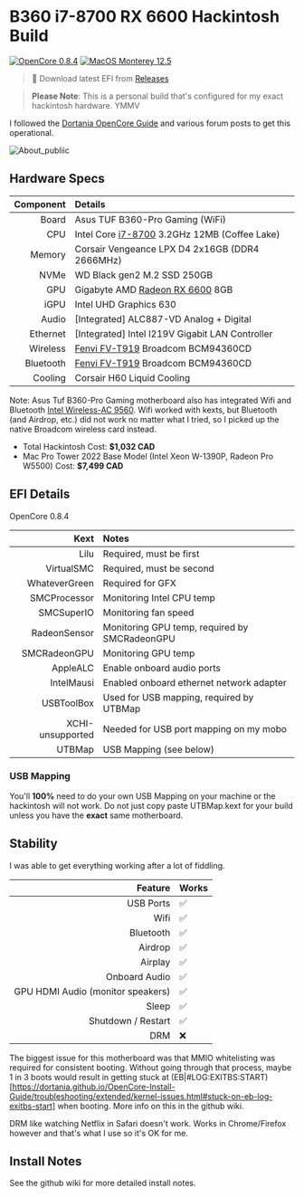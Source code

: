 # B360 i7-8700 RX 6600 Hackintosh Build

[![OpenCore 0.8.4](https://img.shields.io/badge/OpenCore-0.8.4-green)](https://github.com/acidanthera/OpenCorePkg/releases/tag/0.8.4)
[![MacOS Monterey 12.5](https://img.shields.io/badge/macOS-12.5-9cf)](https://www.apple.com/macos/monterey/)

> :file_folder: Download latest EFI from [Releases](https://github.com/gburlet/hackintosh/releases)

> **Please Note**: This is a personal build that's configured for my exact hackintosh hardware. YMMV

I followed the [Dortania OpenCore Guide](https://dortania.github.io/getting-started/) and various forum posts to get this operational.

![About_publiic](https://user-images.githubusercontent.com/1033190/193471674-dc5d13c1-2359-4dcf-bb83-a550087990b8.PNG)

## Hardware Specs

|         Component | Details                                            |
| ------------: | :------------------------------------------------- |
|         Board | Asus TUF B360-Pro Gaming (WiFi)                                 |
|           CPU | Intel Core [i7-8700](https://ark.intel.com/content/www/us/en/ark/products/126686/intel-core-i78700-processor-12m-cache-up-to-4-60-ghz.html) 3.2GHz 12MB (Coffee Lake)  |
|        Memory | Corsair Vengeance LPX D4 2x16GB (DDR4 2666MHz)      |
|           NVMe | WD Black gen2 M.2 SSD 250GB                   |
|  GPU | Gigabyte AMD [Radeon RX 6600](https://www.amazon.ca/GIGABYTE-Graphics-WINDFORCE-Cooling-GV-R66EAGLE-8GD/dp/B09J2NCD2L) 8GB     |
|         iGPU  | Intel UHD Graphics 630                              |
| Audio | [Integrated] ALC887-VD Analog + Digital |
| Ethernet | [Integrated] Intel I219V Gigabit LAN Controller |
| Wireless | [Fenvi FV-T919](https://www.amazon.ca/gp/product/B08JQ6GPGM) Broadcom BCM94360CD |
| Bluetooth | [Fenvi FV-T919](https://www.amazon.ca/gp/product/B08JQ6GPGM) Broadcom BCM94360CD |
| Cooling | Corsair H60 Liquid Cooling |

Note: Asus Tuf B360-Pro Gaming motherboard also has integrated Wifi and Bluetooth [Intel Wireless-AC 9560](https://www.intel.ca/content/www/ca/en/products/sku/99446/intel-wirelessac-9560/specifications.html). Wifi worked with kexts, but Bluetooth (and Airdrop, etc.) did not work no matter what I tried, so I picked up the native Broadcom wireless card instead.

- Total Hackintosh Cost: **$1,032 CAD**
- Mac Pro Tower 2022 Base Model (Intel Xeon W-1390P, Radeon Pro W5500) Cost: **$7,499 CAD**

## EFI Details

OpenCore 0.8.4

| Kext  | Notes |
| ------: | :------- |
| Lilu | Required, must be first |
| VirtualSMC | Required, must be second |
| WhateverGreen | Required for GFX |
| SMCProcessor | Monitoring Intel CPU temp |
| SMCSuperIO | Monitoring fan speed |
| RadeonSensor | Monitoring GPU temp, required by SMCRadeonGPU |
| SMCRadeonGPU | Monitoring GPU temp |
| AppleALC | Enable onboard audio ports |
| IntelMausi | Enabled onboard ethernet network adapter |
| USBToolBox | Used for USB mapping, required by UTBMap |
| XCHI-unsupported | Needed for USB port mapping on my mobo |
| UTBMap | USB Mapping (see below) |

### USB Mapping

You'll **100%** need to do your own USB Mapping on your machine or the hackintosh will not work. Do not just copy paste UTBMap.kext for your build unless you have the **exact** same motherboard.

## Stability

I was able to get everything working after a lot of fiddling.

| Feature | Works |
| ------: | :---- |
| USB Ports | :white_check_mark: |
| Wifi | :white_check_mark: |
| Bluetooth | :white_check_mark: |
| Airdrop | :white_check_mark: |
| Airplay | :white_check_mark: |
| Onboard Audio | :white_check_mark: |
| GPU HDMI Audio (monitor speakers) | :white_check_mark: |
| Sleep | :white_check_mark: |
| Shutdown / Restart | :white_check_mark: |
| DRM | :x: |

The biggest issue for this motherboard was that MMIO whitelisting was required for consistent booting. Without going through that process, maybe 1 in 3 boots would result in getting stuck at (EB|#LOG:EXITBS:START)[https://dortania.github.io/OpenCore-Install-Guide/troubleshooting/extended/kernel-issues.html#stuck-on-eb-log-exitbs-start] when booting. More info on this in the github wiki.

DRM like watching Netflix in Safari doesn't work. Works in Chrome/Firefox however and that's what I use so it's OK for me.

## Install Notes

See the github wiki for more detailed install notes.
